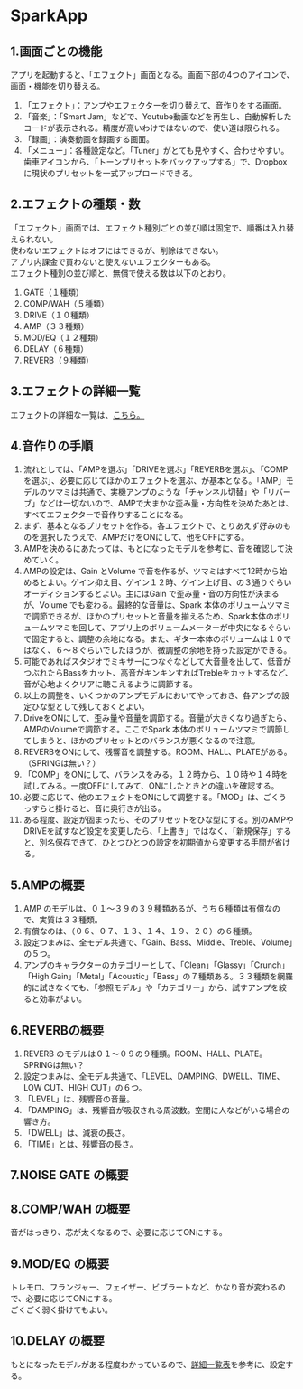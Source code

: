 # SparkApp
## 1.画面ごとの機能
アプリを起動すると、「エフェクト」画面となる。画面下部の4つのアイコンで、画面・機能を切り替える。
1. 「エフェクト」：アンプやエフェクターを切り替えて、音作りをする画面。  
2. 「音楽」：「Smart Jam」などで、Youtube動画などを再生し、自動解析したコードが表示される。精度が高いわけではないので、使い道は限られる。  
3. 「録画」：演奏動画を録画する画面。  
4. 「メニュー」：各種設定など。「Tuner」がとても見やすく、合わせやすい。歯車アイコンから、「トーンプリセットをバックアップする」で、Dropbox に現状のプリセットを一式アップロードできる。  
  
## 2.エフェクトの種類・数
「エフェクト」画面では、エフェクト種別ごとの並び順は固定で、順番は入れ替えられない。  
使わないエフェクトはオフにはできるが、削除はできない。  
アプリ内課金で買わないと使えないエフェクターもある。  
エフェクト種別の並び順と、無償で使える数は以下のとおり。  
  
1. GATE（１種類）
2. COMP/WAH（５種類）
3. DRIVE（１０種類）
4. AMP（３３種類）
5. MOD/EQ（１２種類）
6. DELAY（６種類）
7. REVERB（９種類）
  
## 3.エフェクトの詳細一覧
エフェクトの詳細な一覧は、[こちら。](./EFECTS.md)  
  
## 4.音作りの手順
1. 流れとしては、「AMPを選ぶ」「DRIVEを選ぶ」「REVERBを選ぶ」、「COMPを選ぶ」、必要に応じてほかのエフェクトを選ぶ、が基本となる。「AMP」モデルのツマミは共通で、実機アンプのような「チャンネル切替」や「リバーブ」などは一切ないので、AMPで大まかな歪み量・方向性を決めたあとは、すべてエフェクターで音作りすることになる。
2. まず、基本となるプリセットを作る。各エフェクトで、とりあえず好みのものを選択したうえで、AMPだけをONにして、他をOFFにする。
3. AMPを決めるにあたっては、もとになったモデルを参考に、音を確認して決めていく。
4. AMPの設定は、Gain とVolume で音を作るが、ツマミはすべて12時から始めるとよい。ゲイン抑え目、ゲイン１２時、ゲイン上げ目、の３通りぐらいオーディションするとよい。主にはGain で歪み量・音の方向性が決まるが、Volume でも変わる。最終的な音量は、Spark 本体のボリュームツマミで調節できるが、ほかのプリセットと音量を揃えるため、Spark本体のボリュームツマミを回して、アプリ上のボリュームメーターが中央になるぐらいで固定すると、調整の余地になる。また、ギター本体のボリュームは１０ではなく、６～８ぐらいでしたほうが、微調整の余地を持った設定ができる。
5. 可能であればスタジオでミキサーにつなぐなどして大音量を出して、低音がつぶれたらBassをカット、高音がキンキンすればTrebleをカットするなど、音が心地よくクリアに聴こえるように調節する。
6. 以上の調整を、いくつかのアンプモデルにおいてやっておき、各アンプの設定ひな型として残しておくとよい。
7. DriveをONにして、歪み量や音量を調節する。音量が大きくなり過ぎたら、AMPのVolumeで調節する。ここでSpark 本体のボリュームツマミで調節してしまうと、ほかのプリセットとのバランスが悪くなるので注意。
8. REVERBをONにして、残響音を調整する。ROOM、HALL、PLATEがある。（SPRINGは無い？）
9. 「COMP」をONにして、バランスをみる。１２時から、１０時や１４時を試してみる。一度OFFにしてみて、ONにしたときとの違いを確認する。
10. 必要に応じて、他のエフェクトをONにして調整する。「MOD」は、ごくうっすらと掛けると、音に奥行きが出る。
11. ある程度、設定が固まったら、そのプリセットをひな型にする。別のAMPやDRIVEを試すなど設定を変更したら、「上書き」ではなく、「新規保存」すると、別名保存できて、ひとつひとつの設定を初期値から変更する手間が省ける。
  
## 5.AMPの概要
1. AMP のモデルは、０１～３９の３９種類あるが、うち６種類は有償なので、実質は３３種類。  
2. 有償なのは、（０６、０７、１３、１４、１９、２０）の６種類。  
3. 設定つまみは、全モデル共通で、「Gain、Bass、Middle、Treble、Volume」の５つ。
4. アンプのキャラクターのカテゴリーとして、「Clean」「Glassy」「Crunch」「High Gain」「Metal」「Acoustic」「Bass」の７種類ある。３３種類を網羅的に試さなくても、「参照モデル」や「カテゴリー」から、試すアンプを絞ると効率がよい。
  
## 6.REVERBの概要
1. REVERB のモデルは０１～０９の９種類。ROOM、HALL、PLATE。SPRINGは無い？
2. 設定つまみは、全モデル共通で、「LEVEL、DAMPING、DWELL、TIME、LOW CUT、HIGH CUT」の６つ。
3. 「LEVEL」は、残響音の音量。
4. 「DAMPING」は、残響音が吸収される周波数。空間に人などがいる場合の響き方。
5. 「DWELL」は、減衰の長さ。
6. 「TIME」とは、残響音の長さ。

## 7.NOISE GATE の概要

## 8.COMP/WAH の概要
音がはっきり、芯が太くなるので、必要に応じてONにする。  
## 9.MOD/EQ の概要
トレモロ、フランジャー、フェイザー、ビブラートなど、かなり音が変わるので、必要に応じてONにする。  
ごくごく弱く掛けてもよい。  
  
## 10.DELAY の概要
もとになったモデルがある程度わかっているので、[詳細一覧表](./EFECTS.md)を参考に、設定する。


